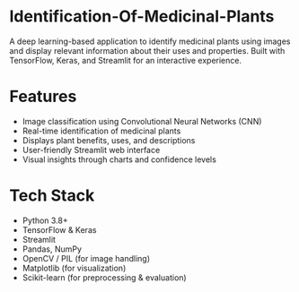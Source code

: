 # Identification-Of-Medicinal-Plants

A deep learning-based application to identify medicinal plants using images and display relevant information about their uses and properties. Built with TensorFlow, Keras, and Streamlit for an interactive experience.


# Features

-  Image classification using Convolutional Neural Networks (CNN)
-  Real-time identification of medicinal plants
-  Displays plant benefits, uses, and descriptions
-  User-friendly Streamlit web interface
-  Visual insights through charts and confidence levels


# Tech Stack

- Python 3.8+
- TensorFlow & Keras
- Streamlit
- Pandas, NumPy
- OpenCV / PIL (for image handling)
- Matplotlib (for visualization)
- Scikit-learn (for preprocessing & evaluation)
